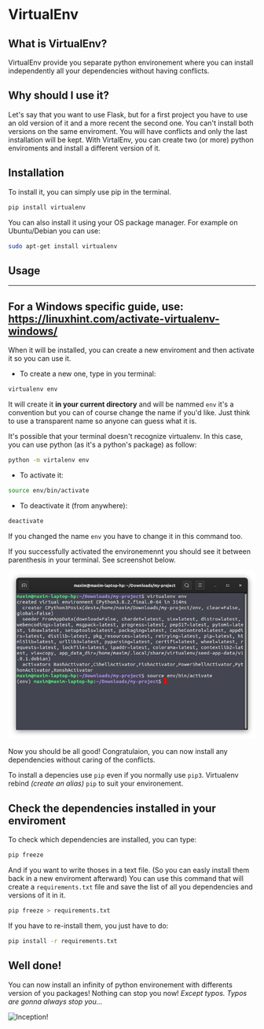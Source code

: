 # VirtualEnv

## What is VirtualEnv?
VirtualEnv provide you separate python environement where you can install independently all your dependencies without having conflicts.

## Why should I use it?
Let's say that you want to use Flask, but for a first project you have to use an old version of it and a more recent the second one. You can't install both versions on the same enviroment. You will have conflicts and only the last installation will be kept. 
With VirtalEnv, you can create two (or more) python enviroments and install a different version of it.

## Installation
To install it, you can simply use pip in the terminal.

```bash
pip install virtualenv
```

You can also install it using your OS package manager. For example on Ubuntu/Debian you can use:

```bash
sudo apt-get install virtualenv
```

## Usage

---
**For a Windows specific guide, use: https://linuxhint.com/activate-virtualenv-windows/**
---

When it will be installed, you can create a new enviroment and then activate it so you can use it.

* To create a new one, type in you terminal:
```bash
virtualenv env
```
It will create it **in your current directory** and will be nammed `env` it's a convention but you can of course change the name if you'd like. 
Just think to use a transparent name so anyone can guess what it is.

It's possible that your terminal doesn't recognize virtualenv. In this case, you can use python (as it's a python's package) as follow:

```bash
python -m virtalenv env
```

* To activate it:
```bash
source env/bin/activate
```

* To deactivate it (from anywhere):
```bash
deactivate
```

If you changed the name `env` you have to change it in this command too.

If you successfully activated the environemennt you should see it between parenthesis in your terminal. See screenshot below.

![virtualenv](assets/screen-virtualenv-activated.png)

Now you should be all good! Congratulaion, you can now install any dependencies without caring of the conflicts. 

To install a depencies use `pip` even if you normally use `pip3`. Virtualenv rebind *(create an alias)* `pip` to suit your environement.

## Check the dependencies installed in your enviroment
To check which dependencies are installed, you can type:
```bash
pip freeze
```

And if you want to write thoses in a text file. (So you can easly install them back in a new enviroment afterward)
You can use this command that will create a `requirements.txt` file and save the list of all you dependencies and versions of it in it.
```bash
pip freeze > requirements.txt
```

If you have to re-install them, you just have to do:
```bash
pip install -r requirements.txt
```

## Well done!
You can now install an infinity of python environement with differents version of you packages!
Nothing can stop you now! *Except typos. Typos are gonna always stop you...*

![Inception!](assets/inception.gif)
